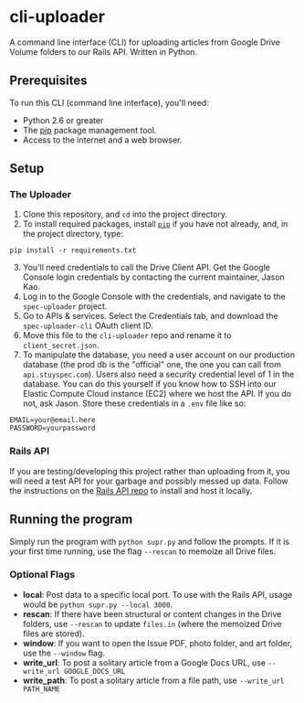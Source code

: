 # cli-uploader
A command line interface (CLI) for uploading articles from Google Drive Volume folders to our Rails API. Written in Python.

## Prerequisites
To run this CLI (command line interface), you'll need:
- Python 2.6 or greater
- The [pip](https://pypi.python.org/pypi/pip) package management tool.
- Access to the internet and a web browser.

## Setup
### The Uploader
1. Clone this repository, and `cd` into the project directory.
2. To install required packages, install [`pip`](https://pip.pypa.io/en/stable/installing) if you have not already, and, in the project directory, type:
```
pip install -r requirements.txt
```
3. You'll need credentials to call the Drive Client API. Get the Google Console login credentials by contacting the current maintainer, Jason Kao.
4. Log in to the Google Console with the credentials, and navigate to the `spec-uploader` project.
5. Go to APIs & services. Select the Credentials tab, and download the `spec-uploader-cli` OAuth client ID.
6. Move this file to the `cli-uploader` repo and rename it to `client_secret.json`.
7. To manipulate the database, you need a user account on our production database (the prod db is the "official" one, the one you can call from `api.stuyspec.com`). Users also need a security credential level of 1 in the database. You can do this yourself if you know how to SSH into our Elastic Compute Cloud instance (EC2) where we host the API. If you do not, ask Jason. Store these credentials in a `.env` file like so:
```
EMAIL=your@email.here
PASSWORD=yourpassword
```

### Rails API
If you are testing/developing this project rather than uploading from it, you will need a test API for your garbage and possibly messed up data. Follow the instructions on the [Rails API repo](http://github.com/stuyspec/stuy-spec-api) to install and host it locally.

## Running the program
Simply run the program with `python supr.py` and follow the prompts. If it is your first time running, use the flag `--rescan` to memoize all Drive files.

### Optional Flags
- **local**: Post data to a specific local port. To use with the Rails API, usage would be `python supr.py --local 3000`.
- **rescan**: If there have been structural or content changes in the Drive folders, use `--rescan` to update `files.in` (where the memoized Drive files are stored).
- **window**: If you want to open the Issue PDF, photo folder, and art folder, use the `--window` flag.
- **write_url**: To post a solitary article from a Google Docs URL, use `--write_url GOOGLE_DOCS_URL`
- **write_path**: To post a solitary article from a file path, use `--write_url PATH_NAME`
